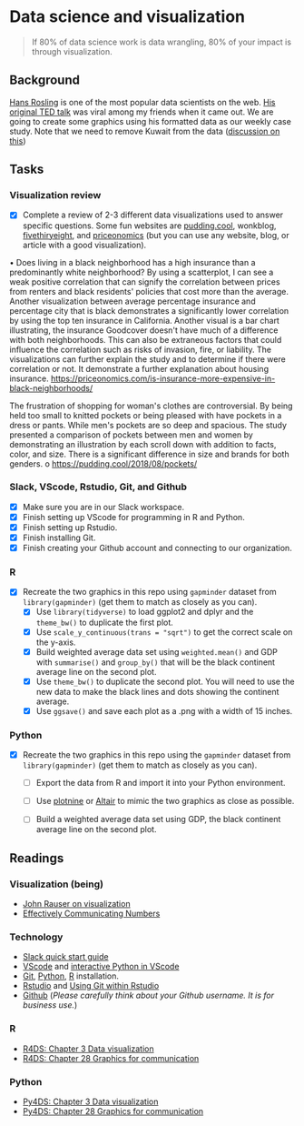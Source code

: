 # Data science and visualization

> If 80% of data science work is data wrangling, 80% of your impact is through visualization. 

## Background

[Hans Rosling](http://www.gapminder.org/news/sad-to-announce-hans-rosling-passed-away-this-morning/) is one of the most popular data scientists on the web. [His original TED talk](https://www.ted.com/talks/hans_rosling_shows_the_best_stats_you_ve_ever_seen) was viral among my friends when it came out. We are going to create some graphics using his formatted data as our weekly case study. Note that we need to remove Kuwait from the data ([discussion on this](https://github.com/jennybc/gapminder/issues/9))

## Tasks

### Visualization review

- [x] Complete a review of 2-3 different data visualizations used to answer specific questions. Some fun websites are [pudding.cool](https://pudding.cool/), wonkblog, [fivethiryeight](https://fivethirtyeight.com/), and [priceonomics](https://priceonomics.com/) (but you can use any website, blog, or article with a good visualization).
 
 •	Does living in a black neighborhood has a high insurance than a predominantly white neighborhood? By using a scatterplot, I can see a weak positive correlation that can signify the correlation between prices from renters and black residents' policies that cost more than the average. Another visualization between average percentage insurance and percentage city that is black demonstrates a significantly lower correlation by using the top ten insurance in California. Another visual is a bar chart illustrating, the insurance Goodcover doesn't have much of a difference with both neighborhoods. This can also be extraneous factors that could influence the correlation such as risks of invasion, fire, or liability. The visualizations can further explain the study and to determine if there were correlation or not. It demonstrate a further explanation about housing insurance.
	https://priceonomics.com/is-insurance-more-expensive-in-black-neighborhoods/


The frustration of shopping for woman's clothes are controversial. By being held too small to knitted pockets or being pleased with have pockets in a dress or pants. While men's pockets are so deep and spacious. The study presented a comparison of pockets between men and women by demonstrating an illustration by each scroll down with addition to facts, color, and size. There is a significant difference in size and brands for both genders.
o	https://pudding.cool/2018/08/pockets/



### Slack, VScode, Rstudio, Git, and Github

- [x] Make sure you are in our Slack workspace.
- [x] Finish setting up VScode for programming in R and Python.
- [x] Finish setting up Rstudio.
- [x] Finish installing Git.
- [x] Finish creating your Github account and connecting to our organization.

### R

- [x] Recreate the two graphics in this repo using `gapminder` dataset from `library(gapminder)` (get them to match as closely as you can).
    - [x] Use `library(tidyverse)` to load ggplot2 and dplyr and the `theme_bw()` to duplicate the first plot.
    - [x] Use `scale_y_continuous(trans = "sqrt")` to get the correct scale on the y-axis.
    - [x] Build weighted average data set using `weighted.mean()` and GDP with `summarise()` and `group_by()` that will be the black continent average line on the second plot.
    - [x] Use `theme_bw()` to duplicate the second plot. You will need to use the new data to make the black lines and dots showing the continent average.
    - [x] Use `ggsave()` and save each plot as a .png with a width of 15 inches.

### Python

- [x] Recreate the two graphics in this repo using the `gapminder` dataset from `library(gapminder)` (get them to match as closely as you can).
    - [ ] Export the data from R and import it into your Python environment. 
    - [ ] Use [plotnine](https://plotnine.readthedocs.io/en/stable/) or [Altair](https://altair-viz.github.io/index.html) to mimic the two graphics as close as possible.
    - [ ] Build a weighted average data set using GDP, the black continent average line on the second plot.


## Readings



### Visualization (being)

- [John Rauser on visualization](https://youtu.be/fSgEeI2Xpdc)
- [Effectively Communicating Numbers](http://perceptualedge.com/articles/Whitepapers/Communicating_Numbers.pdf)

### Technology

- [Slack quick start guide](https://slack.com/help/articles/360059928654-How-to-use-Slack--your-quick-start-guide)
- [VScode](https://code.visualstudio.com/) and [interactive Python in VScode](https://code.visualstudio.com/docs/python/jupyter-support-py)
- [Git](https://git-scm.com/), [Python](https://www.python.org/downloads/), [R](https://cloud.r-project.org/) installation.
- [Rstudio](https://www.rstudio.com/products/rstudio/download/#download) and [Using Git within Rstudio](https://cfss.uchicago.edu/setup/git-with-rstudio/)
- [Github](https://github.com/join) (_Please carefully think about your Github username. It is for business use._)

### R

- [R4DS: Chapter 3 Data visualization](https://r4ds.had.co.nz/data-visualisation.html)
- [R4DS: Chapter 28 Graphics for communication](https://r4ds.had.co.nz/graphics-for-communication.html)

### Python

- [Py4DS: Chapter 3 Data visualization](https://byuidatascience.github.io/python4ds/data-visualisation.html)
- [Py4DS: Chapter 28 Graphics for communication](https://byuidatascience.github.io/python4ds/graphics-for-communication.html)

